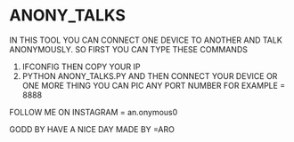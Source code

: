 # ANONY_TALKS

IN THIS TOOL YOU CAN CONNECT ONE DEVICE TO ANOTHER AND TALK ANONYMOUSLY.
SO FIRST YOU CAN TYPE THESE COMMANDS
1) IFCONFIG
THEN COPY YOUR IP
2) PYTHON ANONY_TALKS.PY
AND THEN CONNECT YOUR DEVICE
OR ONE MORE THING YOU CAN PIC ANY PORT NUMBER FOR EXAMPLE = 8888

FOLLOW ME ON INSTAGRAM = an.onymous0

GODD BY HAVE A NICE DAY
                                                                                                                           MADE BY =ARO
